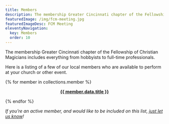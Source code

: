 ```yaml
---
title: Members
description: The membership Greater Cincinnati chapter of the Fellowship of Christian Magicians includes everything from hobbyists to full-time professionals.
featuredImage: /img/fcm-meeting.jpg
featuredImageDesc: FCM Meeting
eleventyNavigation:
  key: Members
  order: 10
---
```

The membership Greater Cincinnati chapter of the Fellowship of Christian Magicians includes everything from hobbyists to full-time professionals.

Here is a listing of a few of our local members who are available to perform at your church or other event.

{% for member in collections.member %}
<p style="text-align: center"><a href="{{ member.url}}"><strong>{{ member.data.title }}</strong></a></p>
{% endfor %}

_If you’re an active member, and would like to be included on this list, [just let us know](/contact/)!_
